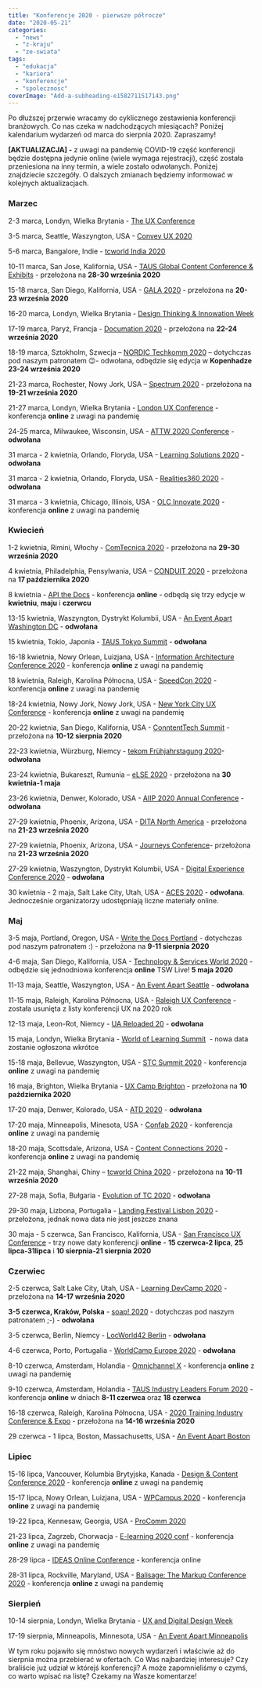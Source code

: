 ```yaml
---
title: "Konferencje 2020 - pierwsze półrocze"
date: "2020-05-21"
categories:
  - "news"
  - "z-kraju"
  - "ze-swiata"
tags:
  - "edukacja"
  - "kariera"
  - "konferencje"
  - "spolecznosc"
coverImage: "Add-a-subheading-e1582711517143.png"
---
```


Po dłuższej przerwie wracamy do cyklicznego zestawienia konferencji branżowych. Co nas czeka w nadchodzących miesiącach? Poniżej kalendarium wydarzeń od marca do sierpnia 2020. Zapraszamy!

**\[AKTUALIZACJA\] -** z uwagi na pandemię COVID-19 część konferencji będzie dostępna jedynie online (wiele wymaga rejestracji), część została przeniesiona na inny termin, a wiele zostało odwołanych. Poniżej znajdziecie szczegóły. O dalszych zmianach będziemy informować w kolejnych aktualizacjach.

### Marzec

2-3 marca, Londyn, Wielka Brytania - [The UX Conference](https://theuxconf.com/)

3-5 marca, Seattle, Waszyngton, USA - [Convey UX 2020](https://conveyux.com/)

5-6 marca, Bangalore, Indie - [tcworld India 2020](https://tcworld-india.com/)

10-11 marca, San Jose, Kalifornia, USA - [TAUS Global Content Conference & Exhibits](https://www.taus.net/events/conferences/120-taus-global-content-conference-exhibits-2020) \- przełożona na **28-30 września 2020**

15-18 marca, San Diego, Kalifornia, USA - [GALA 2020](https://www.gala-global.org/conference/gala-2020-san-diego) - przełożona na **20-23 września 2020**

16-20 marca, Londyn, Wielka Brytania - [Design Thinking & Innowation Week](https://futurelondonacademy.co.uk/en/course/design-thinking-and-innovation)

17-19 marca, Paryż, Francja - [Documation 2020](http://www.documation.fr/) - przełożona na **22-24 września 2020**

18-19 marca, Sztokholm, Szwecja – [NORDIC Techkomm 2020](https://nordic-techkomm.com/) – dotychczas pod naszym patronatem 😉- odwołana, odbędzie się edycja w **Kopenhadze 23-24 września 2020**

21-23 marca, Rochester, Nowy Jork, USA – [Spectrum 2020](https://stc-rochester.org/spectrum-conference/) \- przełożona na **19-21 września 2020**

21-27 marca, Londyn, Wielka Brytania - [London UX Conference](https://www.nngroup.com/training/london/) - konferencja **online** z uwagi na pandemię

24-25 marca, Milwaukee, Wisconsin, USA - [ATTW 2020 Conference](https://attw.org/) - **odwołana**

31 marca - 2 kwietnia, Orlando, Floryda, USA - [Learning Solutions 2020](https://www.learningsolutionscon.com/) \- **odwołana**

31 marca - 2 kwietnia, Orlando, Floryda, USA - [Realities360 2020](https://www.realities360.com/) \- **odwołana**

31 marca - 3 kwietnia, Chicago, Illinois, USA - [OLC Innovate 2020](https://onlinelearningconsortium.org/attend-2020/innovate/) \- konferencja **online** z uwagi na pandemię

### Kwiecień

1-2 kwietnia, Rimini, Włochy - [ComTecnica 2020](https://www.comtecnica.eu/en/) \- przełożona na **29-30 września 2020**

4 kwietnia, Philadelphia, Pensylwania, USA – [CONDUIT 2020](https://www.stcpmc.org/conferences/conduit-2020/) \- przełożona na **17 października 2020**

8 kwietnia - [API the Docs](https://apithedocs.org/virtual) - konferencja **online** \- odbędą się trzy edycje w **kwietniu**, **maju** i **czerwcu**

13-15 kwietnia, Waszyngton, Dystrykt Kolumbii, USA - [An Event Apart Washington DC](https://aneventapart.com/event/washington-dc-2020) \- **odwołana**

15 kwietnia, Tokio, Japonia - [TAUS Tokyo Summit](https://www.taus.net/events/summits/125-taus-tokyo-summit) \- **odwołana**

16-18 kwietnia, Nowy Orlean, Luizjana, USA - [Information Architecture Conference 2020](http://www.theiaconference.com/) \- konferencja **online** z uwagi na pandemię

18 kwietnia, Raleigh, Karolina Północna, USA - [SpeedCon 2020](https://speedcon.net/speedcon/venue/) \- konferencja **online** z uwagi na pandemię

18-24 kwietnia, Nowy Jork, Nowy Jork, USA - [New York City UX Conference](https://www.nngroup.com/training/new-york-city/) \- konferencja **online** z uwagi na pandemię

20-22 kwietnia, San Diego, Kalifornia, USA - [ConntentTech Summit](https://www.contenttechsummit.com/) \- przełożona na **10-12 sierpnia 2020**

22-23 kwietnia, Würzburg, Niemcy - [tekom Frühjahrstagung 2020](https://fruehjahrstagung.tekom.de/)\- **odwołana**

23-24 kwietnia, Bukareszt, Rumunia – [eLSE 2020](https://www.elseconference.eu/site/index) - przełożona na **30 kwietnia-1 maja**

23-26 kwietnia, Denwer, Kolorado, USA - [AIIP 2020 Annual Conference](https://www.aiip.org/conference) \- **odwołana**

27-29 kwietnia, Phoenix, Arizona, USA - [DITA North America](https://cm-strategies.com/) \- przełożona na **21-23 września 2020**

27-29 kwietnia, Phoenix, Arizona, USA - [Journeys Conference](https://journeys.infomanagementcenter.com/)\- przełożona na **21-23 września 2020**

27-29 kwietnia, Waszyngton, Dystrykt Kolumbii, USA - [Digital Experience Conference 2020](http://digitalexperienceconference.com/2020/Default.aspx) \- **odwołana**

30 kwietnia - 2 maja, Salt Lake City, Utah, USA - [ACES 2020](https://aceseditors.org/conference) \- **odwołana**. Jednocześnie organizatorzy udostępniają liczne materiały online.

### Maj

3-5 maja, Portland, Oregon, USA - [Write the Docs Portland](http://www.writethedocs.org/conf/portland/2020/) - dotychczas pod naszym patronatem :) - przełożona na **9-11 sierpnia 2020**

4-6 maja, San Diego, Kalifornia, USA - [Technology & Services World 2020](https://www.tsia.com/conference) \- odbędzie się jednodniowa konferencja **online** TSW Live! **5 maja 2020**

11-13 maja, Seattle, Waszyngton, USA - [An Event Apart Seattle](https://aneventapart.com/event/seattle-2020) \- **odwołana**

11-15 maja, Raleigh, Karolina Północna, USA - [Raleigh UX Conference](https://www.nngroup.com/training/raleigh/) \- została usunięta z listy konferencji UX na 2020 rok

12-13 maja, Leon-Rot, Niemcy - [UA Reloaded 20](https://ua-reloaded.de/) \- **odwołana**

15 maja, Londyn, Wielka Brytania - [World of Learning Summit](https://www.learnevents.com/)  - nowa data zostanie ogłoszona wkrótce

15-18 maja, Bellevue, Waszyngton, USA - [STC Summit 2020](https://summit.stc.org/) \- konferencja **online** z uwagi na pandemię

16 maja, Brighton, Wielka Brytania - [UX Camp Brighton](https://www.uxcampbrighton.org/) \- przełożona na **10 pażdziernika 2020**

17-20 maja, Denwer, Kolorado, USA - [ATD 2020](https://atdconference.td.org/) - **odwołana**

17-20 maja, Minneapolis, Minesota, USA - [Confab 2020](https://www.confabevents.com/) \- konferencja **online** z uwagi na pandemię

18-20 maja, Scottsdale, Arizona, USA - [Content Connections 2020](https://www.acrolinx.com/cc/) \- konferencja **online** z uwagi na pandemię

21-22 maja, Shanghai, Chiny – [tcworld China 2020](https://www.tcworld-china.cn/en/) - przełożona na **10-11 września 2020**

27-28 maja, Sofia, Bułgaria - [Evolution of TC 2020](https://evolution-of-tc.com/) \- **odwołana**

29-30 maja, Lizbona, Portugalia - [Landing Festival Lisbon 2020](https://landingfestival.com/) \- przełożona, jednak nowa data nie jest jeszcze znana

30 maja - 5 czerwca, San Francisco, Kalifornia, USA - [San Francisco UX Conference](https://www.nngroup.com/training/san-francisco/) \- trzy nowe daty konferencji **online** - **15 czerwca-2 lipca**, **25 lipca-31lipca** i **10 sierpnia-21 sierpnia 2020**

### Czerwiec

2-5 czerwca, Salt Lake City, Utah, USA - [Learning DevCamp 2020](http://learningdevcamp.com/) \- przełożona na **14-17 września 2020**

**3-5 czerwca, Kraków, Polska** - [soap! 2020](http://soapconf.com/) - dotychczas pod naszym patronatem ;-) - **odwołana**

3-5 czerwca, Berlin, Niemcy - [LocWorld42 Berlin](https://locworld.com/) - **odwołana**

4-6 czerwca, Porto, Portugalia - [WorldCamp Europe 2020](https://2020.europe.wordcamp.org/) \- **odwołana**

8-10 czerwca, Amsterdam, Holandia - [Omnichannel X](https://omnichannelx.digital/) \- konferencja **online** z uwagi na pandemię

9-10 czerwca, Amsterdam, Holandia - [TAUS Industry Leaders Forum 2020](https://www.taus.net/events/conferences/123-taus-industry-leaders-forum-2020) - konferencja **online** w dniach **8-11 czerwca** oraz **18 czerwca**

16-18 czerwca, Raleigh, Karolina Północna, USA - [2020 Training Industry Conference & Expo](https://tice.trainingindustry.com/event/32f2fec7-63d7-4be7-b54b-fd882c18e128/summary) \- przełożona na **14-16 września 2020**

29 czerwca - 1 lipca, Boston, Massachusetts, USA - [An Event Apart Boston](https://aneventapart.com/event/boston-2020)

### Lipiec

15-16 lipca, Vancouver, Kolumbia Brytyjska, Kanada - [Design & Content Conference 2020](https://content.design/) - konferencja **online** z uwagi na pandemię

15-17 lipca, Nowy Orlean, Luizjana, USA - [WPCampus 2020](https://2020.wpcampus.org/) \- konferencja **online** z uwagi na pandemię

19-22 lipca, Kennesaw, Georgia, USA - [ProComm 2020](https://procomm.ieee.org/procomm2020/)

21-23 lipca, Zagrzeb, Chorwacja - [E-learning 2020 conf](https://www.elearning-conf.org/) \- konferencja **online** z uwagi na pandemię

28-29 lipca - [IDEAS Online Conference](https://ideas.infomanagementcenter.com/) - konferencja online

28-31 lipca, Rockville, Maryland, USA - [Balisage: The Markup Conference 2020](http://www.balisage.net/) - konferencja **online** z uwagi na pandemię

### Sierpień

10-14 sierpnia, Londyn, Wielka Brytania - [UX and Digital Design Week](https://futurelondonacademy.co.uk/en/course/ux-and-digital-design)

17-19 sierpnia, Minneapolis, Minnesota, USA - [An Event Apart Minneapolis](https://aneventapart.com/event/minneapolis-2020)

W tym roku pojawiło się mnóstwo nowych wydarzeń i właściwie aż do sierpnia można przebierać w ofertach. Co Was najbardziej interesuje? Czy braliście już udział w którejś konferencji? A może zapomnieliśmy o czymś, co warto wpisać na listę? Czekamy na Wasze komentarze!
